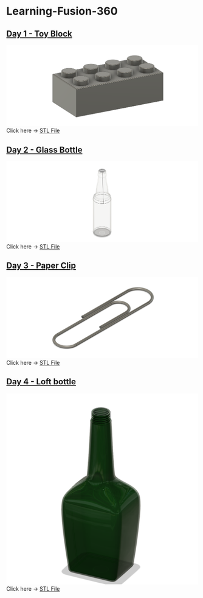 # Learning-Fusion-360

## [Day 1 - Toy Block](https://github.com/joel0414/Learning-Fusion-360/tree/main/Day_1)

![alt text](Day_1/Toy_Block.png)
Click here -> [STL File](<Day_1/2x8 Block.stl>)

## [Day 2 - Glass Bottle]()

![alt text](<Day_2/Glass Bottle Picture.png>)
Click here -> [STL File](<Day_2/Glass Soda Bottle v3.stl>)

## [Day 3 - Paper Clip]()

![alt text](<Day_3/Paper Clip Picture.png>)
Click here -> [STL File](<Day_3/Paper Clip v4.stl>)

## [Day 4 - Loft bottle]()

![alt text](<Day_4/Loft_Bottle_Picture.png>)
Click here -> [STL File](<Day_4/Loft_Bottle.stl>)